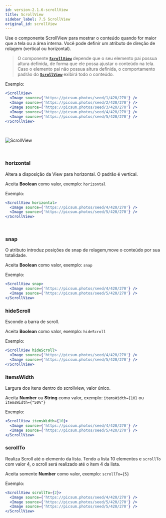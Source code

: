 ```yaml
---
id: version-2.1.6-scrollView
title: ScrollView
sidebar_label: 7.5 ScrollView
original_id: scrollView
---
```


Use o componente ScrollView para mostrar o conteúdo quando for maior que a tela ou a área interna.
Você pode definir um atributo de direção de rolagem (vertical ou horizontal).

> O componente [**`ScrollView`**]() depende que o seu elemento pai possua altura definida, de forma que ele possa ajustar o conteúdo na tela. Caso o elemento pai não possua altura definida, o comportamento padrão do [**`ScrollView`**]() exibirá todo o conteúdo.

Exemplo:

```jsx harmony
<ScrollView>
  <Image source={'https://picsum.photos/seed/1/420/270'} />
  <Image source={'https://picsum.photos/seed/2/420/270'} />
  <Image source={'https://picsum.photos/seed/3/420/270'} />
  <Image source={'https://picsum.photos/seed/4/420/270'} />
  <Image source={'https://picsum.photos/seed/5/420/270'} />
</ScrollView>
```

<br>

![ScrollView](assets/old_versions/scrollView.png)

<br>

### horizontal

Altera a disposição da View para horizontal. O padrão é vertical.

Aceita **Boolean** como valor, exemplo: `horizontal`

Exemplo:

```jsx harmony
<ScrollView horizontal>
  <Image source={'https://picsum.photos/seed/4/420/270'} />
  <Image source={'https://picsum.photos/seed/5/420/270'} />
</ScrollView>
```

<br>

### snap

O atributo introduz posições de snap de rolagem,move o conteúdo por sua totalidade.

Aceita **Boolean** como valor, exemplo: `snap`

Exemplo:

```jsx harmony
<ScrollView snap>
  <Image source={'https://picsum.photos/seed/4/420/270'} />
  <Image source={'https://picsum.photos/seed/5/420/270'} />
</ScrollView>
```

### hideScroll

Esconde a barra de scroll.

Aceita **Boolean** como valor, exemplo: `hideScroll`

Exemplo:

```jsx harmony
<ScrollView hideScroll>
  <Image source={'https://picsum.photos/seed/4/420/270'} />
  <Image source={'https://picsum.photos/seed/5/420/270'} />
</ScrollView>
```

### itemsWidth

Largura dos itens dentro do scrollview, valor único.

Aceita **Number** ou **String**
como valor, exemplo: `itemsWidth={10}` ou `itemsWidth={"50%"}`

Exemplo:

```jsx harmony
<ScrollView itemsWidth={10}>
  <Image source={'https://picsum.photos/seed/4/420/270'} />
  <Image source={'https://picsum.photos/seed/5/420/270'} />
</ScrollView>
```

### scrollTo

Realiza Scroll até o elemento da lista. Tendo a lista 10 elementos e `scrollTo` com valor 4, o scroll será realizado até o item 4 da lista.

Aceita somente **Number** como valor, exemplo: `scrollTo={5}`

Exemplo:

```jsx harmony
<ScrollView scrollTo={2}>
  <Image source={'https://picsum.photos/seed/4/420/270'} />
  <Image source={'https://picsum.photos/seed/5/420/270'} />
  <Image source={'https://picsum.photos/seed/5/420/270'} />
</ScrollView>
```
